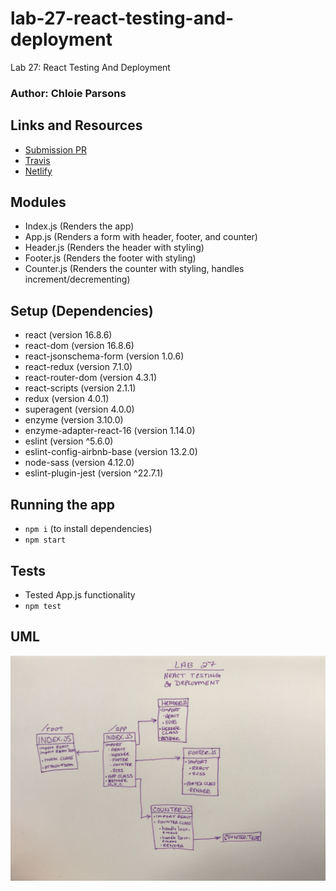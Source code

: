 # lab-27-react-testing-and-deployment
Lab 27: React Testing And Deployment

### Author: Chloie Parsons 

## Links and Resources
* [Submission PR](https://github.com/chloieparsons-401-advanced-javascript/lab-27-react-testing-and-deployment/pull/1)
* [Travis](https://www.travis-ci.com/chloieparsons-401-advanced-javascript/-react-testing-and-deployment)
* [Netlify](https://vigilant-perlman-a64d05.netlify.com/)


## Modules

- Index.js (Renders the app)
- App.js (Renders a form with header, footer, and counter)
- Header.js (Renders the header with styling)
- Footer.js (Renders the footer with styling)
- Counter.js (Renders the counter with styling, handles increment/decrementing)

## Setup (Dependencies)

- react (version 16.8.6)
- react-dom (version 16.8.6)
- react-jsonschema-form (version 1.0.6)
- react-redux (version 7.1.0)
- react-router-dom (version 4.3.1)
- react-scripts (version 2.1.1)
- redux (version 4.0.1)
- superagent (version 4.0.0)
- enzyme (version 3.10.0)
- enzyme-adapter-react-16 (version 1.14.0)
- eslint (version ^5.6.0)
- eslint-config-airbnb-base (version 13.2.0)
- node-sass (version 4.12.0)
- eslint-plugin-jest (version ^22.7.1)



## Running the app

- `npm i` (to install dependencies)
- `npm start`

## Tests

- Tested App.js functionality
- `npm test`

## UML
![React Testing & Deployment](assets/react-testing-deployment.JPG)